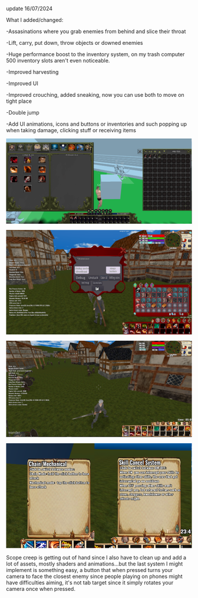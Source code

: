 
update 16/07/2024

What I added/changed:

-Assasinations where you grab enemies from behind and slice their throat

-Lift, carry, put down, throw objects or downed enemies

-Huge performance boost to the inventory system, on my trash computer 500 inventory slots aren't even noticeable.

-Improved harvesting 

-Improved UI

-Improved crouching, added sneaking, now you can use both to move on tight place 

-Double jump 

-Add UI animations, icons and buttons or inventories and such popping up when taking damage, clicking stuff or receiving items

![alt text](https://github.com/Ceisri/Reusable/blob/main/screenshot%20update.png)


![alt text](https://github.com/Ceisri/Reusable/blob/main/screenshot3.png)

![alt text](https://github.com/Ceisri/Reusable/blob/main/screenshot.png)

![alt text](https://github.com/Ceisri/Reusable/blob/main/combat%20system%20screenshot.png)

Scope creep is getting out of hand since I also have to clean up and add a lot of assets, mostly shaders and animations...but the last system I might implement is something easy, a button that when pressed turns your camera to face the closest enemy since people playing on phones might have difficulties aiming, it's not tab target since it simply rotates your camera once when pressed.

